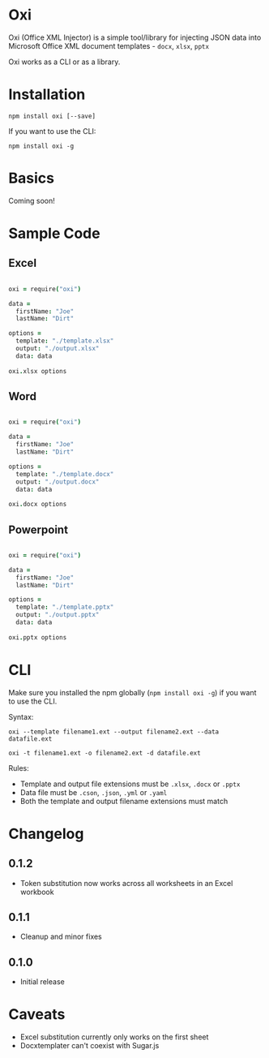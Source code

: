 # Oxi

Oxi (Office XML Injector) is a simple tool/library for injecting JSON data into Microsoft Office XML document templates - `docx`, `xlsx`, `pptx`

Oxi works as a CLI or as a library.

# Installation

`npm install oxi [--save]`

If you want to use the CLI:

`npm install oxi -g`

# Basics

Coming soon!


# Sample Code

## Excel

```coffeescript

oxi = require("oxi")

data =
  firstName: "Joe"
  lastName: "Dirt"

options =
  template: "./template.xlsx"
  output: "./output.xlsx"
  data: data
  
oxi.xlsx options 

```

## Word

```coffeescript

oxi = require("oxi")

data =
  firstName: "Joe"
  lastName: "Dirt"

options =
  template: "./template.docx"
  output: "./output.docx"
  data: data
  
oxi.docx options 

```

## Powerpoint

```coffeescript

oxi = require("oxi")

data =
  firstName: "Joe"
  lastName: "Dirt"

options =
  template: "./template.pptx"
  output: "./output.pptx"
  data: data
  
oxi.pptx options 

```



# CLI

Make sure you installed the npm globally (`npm install oxi -g`) if you want to use the CLI.

Syntax:

```
oxi --template filename1.ext --output filename2.ext --data datafile.ext

oxi -t filename1.ext -o filename2.ext -d datafile.ext
```

Rules:

* Template and output file extensions must be `.xlsx`, `.docx` or `.pptx`
* Data file must be `.cson`, `.json`, `.yml` or `.yaml`
* Both the template and output filename extensions must match


# Changelog

## 0.1.2
* Token substitution now works across all worksheets in an Excel workbook

## 0.1.1
* Cleanup and minor fixes

## 0.1.0

* Initial release


# Caveats

* Excel substitution currently only works on the first sheet
* Docxtemplater can't coexist with Sugar.js 

